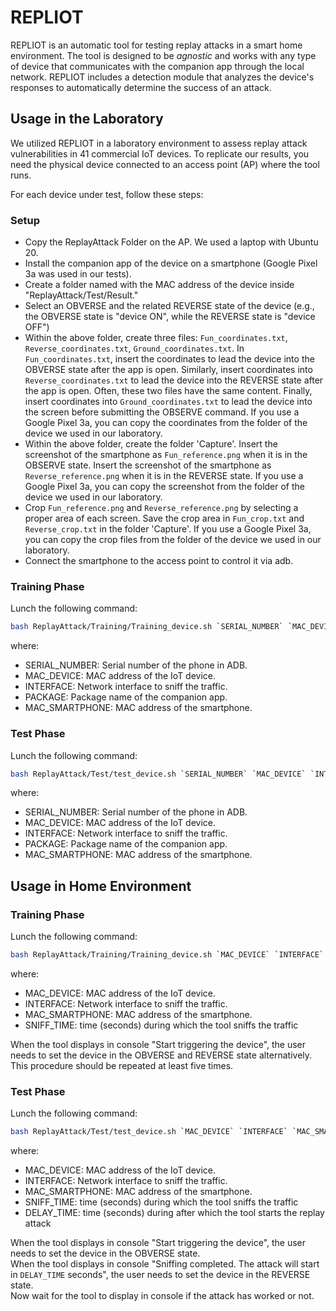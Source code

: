# REPLIOT

REPLIOT is an automatic tool for testing replay attacks in a smart home environment. The tool is designed to be *agnostic* and works with any type of device that communicates with the companion app through the local network. REPLIOT includes a detection module that analyzes the device's responses to automatically determine the success of an attack.
    

## Usage in the Laboratory

We utilized REPLIOT in a laboratory environment to assess replay attack vulnerabilities in 41 commercial IoT devices. To replicate our results, you need the physical device connected to an access point (AP) where the tool runs.

For each device under test, follow these steps:

### Setup
- Copy the ReplayAttack Folder on the AP. We used a laptop with Ubuntu 20.
- Install the companion app of the device on a smartphone (Google Pixel 3a was used in our tests).
- Create a folder named with the MAC address of the device inside "ReplayAttack/Test/Result."
- Select an OBVERSE and the related REVERSE state of the device (e.g., the OBVERSE state is "device ON", while the REVERSE state is "device OFF")
- Within the above folder, create three files: `Fun_coordinates.txt`, `Reverse_coordinates.txt`, `Ground_coordinates.txt`. In `Fun_coordinates.txt`, insert the coordinates to lead the device into the OBVERSE state after the app is open. Similarly, insert coordinates into `Reverse_coordinates.txt` to lead the device into the REVERSE state after the app is open. Often, these two files have the same content. Finally, insert coordinates into `Ground_coordinates.txt` to lead the device into the screen before submitting the OBSERVE command. If you use a Google Pixel 3a, you can copy the coordinates from the folder of the device we used in our laboratory.
- Within the above folder, create the folder 'Capture'. Insert the screenshot of the smartphone as `Fun_reference.png` when it is in the OBSERVE state. Insert the screenshot of the smartphone as `Reverse_reference.png` when it is in the REVERSE state. If you use a Google Pixel 3a, you can copy the screenshot from the folder of the device we used in our laboratory.
- Crop `Fun_reference.png` and `Reverse_reference.png` by selecting a proper area of each screen. Save the crop area in `Fun_crop.txt` and `Reverse_crop.txt` in the folder 'Capture'. If you use a Google Pixel 3a, you can copy the crop files from the folder of the device we used in our laboratory.
- Connect the smartphone to the access point to control it via adb.

### Training Phase

Lunch the following command: 
```bash 
bash ReplayAttack/Training/Training_device.sh `SERIAL_NUMBER` `MAC_DEVICE` `INTERFACE` `PACKAGE` `MAC_SMARTPHONE`
```
where:
  - SERIAL_NUMBER: Serial number of the phone in ADB.
  - MAC_DEVICE: MAC address of the IoT device.
  - INTERFACE: Network interface to sniff the traffic.
  - PACKAGE: Package name of the companion app.
  - MAC_SMARTPHONE: MAC address of the smartphone.

### Test Phase

Lunch the following command: 
```bash 
bash ReplayAttack/Test/test_device.sh `SERIAL_NUMBER` `MAC_DEVICE` `INTERFACE` `PACKAGE` `MAC_SMARTPHONE`
```
where:
  - SERIAL_NUMBER: Serial number of the phone in ADB.
  - MAC_DEVICE: MAC address of the IoT device.
  - INTERFACE: Network interface to sniff the traffic.
  - PACKAGE: Package name of the companion app.
  - MAC_SMARTPHONE: MAC address of the smartphone.


## Usage in Home Environment

### Training Phase

Lunch the following command: 
```bash 
bash ReplayAttack/Training/Training_device.sh `MAC_DEVICE` `INTERFACE` `MAC_SMARTPHONE` `SNIFF_TIME`
```
where:
  - MAC_DEVICE: MAC address of the IoT device.
  - INTERFACE: Network interface to sniff the traffic.
  - MAC_SMARTPHONE: MAC address of the smartphone.
  - SNIFF_TIME: time (seconds) during which the tool sniffs the traffic

When the tool displays in console "Start triggering the device", the user needs to set the device in the OBVERSE and REVERSE state alternatively. This procedure should be repeated at least five times.


### Test Phase

Lunch the following command: 
```bash 
bash ReplayAttack/Test/test_device.sh `MAC_DEVICE` `INTERFACE` `MAC_SMARTPHONE` `SNIFF_TIME` `DELAY_TIME`
```
where:
  - MAC_DEVICE: MAC address of the IoT device.
  - INTERFACE: Network interface to sniff the traffic.
  - MAC_SMARTPHONE: MAC address of the smartphone.
  - SNIFF_TIME: time (seconds) during which the tool sniffs the traffic
  - DELAY_TIME: time (seconds) during after which the tool starts the replay attack
    
When the tool displays in console "Start triggering the device", the user needs to set the device in the OBVERSE state. <br />
When the tool displays in console "Sniffing completed. The attack will start in `DELAY_TIME` seconds", the user needs to set the device in the REVERSE state. <br />
Now wait for the tool to display in console if the attack has worked or not.


